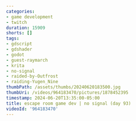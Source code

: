 ```yaml
---
categories:
- game development
- twitch
duration: 15909
shorts: []
tags:
- gdscript
- gdshader
- godot
- guest-raymarch
- krita
- no-signal
- raided-by-Outfrost
- raiding-Yugen_Nine
thumbPath: /assets/thumbs/20240620183500.jpg
thumbUri: /videos/964183470/pictures/1878452395
timestamp: 2024-06-20T13:35:00-05:00
title: escape room game dev | no signal (day 93)
videoId: '964183470'
---
```


